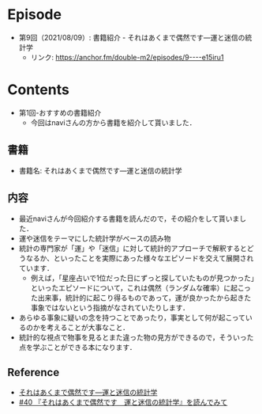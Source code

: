 # Episode
- 第9回（2021/08/09）: 書籍紹介 - それはあくまで偶然です―運と迷信の統計学
    - リンク: https://anchor.fm/double-m2/episodes/9----e15iru1

# Contents
- 第1回-おすすめの書籍紹介
	- 今回はnaviさんの方から書籍を紹介して貰いました．

## 書籍
- 書籍名: それはあくまで偶然です―運と迷信の統計学

## 内容
- 最近naviさんが今回紹介する書籍を読んだので，その紹介をして貰いました．
- 運や迷信をテーマにした統計学がベースの読み物
- 統計の専門家が「運」や「迷信」に対して統計的アプローチで解釈するとどうなるか、といったことを実際にあった様々なエピソードを交えて展開されています．
	- 例えば，「星座占いで1位だった日にずっと探していたものが見つかった」といったエピソードについて，これは偶然（ランダムな確率）に起こった出来事，統計的に起こり得るものであって，運が良かったから起きた事象ではないという指摘がなされていたりします．
- あらゆる事象に疑いの念を持つことであったり，事実として何が起こっているのかを考えることが大事なこと．
- 統計的な視点で物事を見るとまた違った物の見方ができるので，そういった点を学ぶことができる本になります．


## Reference
- [それはあくまで偶然です―運と迷信の統計学](https://www.amazon.co.jp/dp/415209995X)
- [#40 『それはあくまで偶然です　運と迷信の統計学』を読んでみて](https://note.com/nvillage24/n/n806ac9f23ba6)
